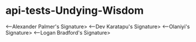 # api-tests-Undying-Wisdom
<--Alexander Palmer's Signature>
<--Dev Karatapu's Signature>
<--Olaniyi's Signature>
<--Logan Bradford's Signature>